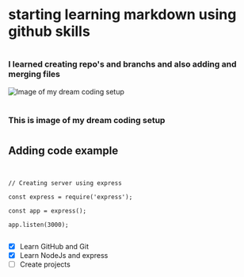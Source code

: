 # <h1> starting learning markdown using github skills 
# <h3> I  learned creating repo's and  branchs and also adding and merging files 


![ Image of my dream coding setup](https://cdn.autonomous.ai/static/upload/images/new_post/which-desk-setup-is-best-for-a-developer-379-1602744788208.jpg)
# <h3> This is image of my dream coding setup 

# <h2> Adding code example 
  ```
  
   
// Creating server using express
  
const express = require('express');
  
const app = express();
 
app.listen(3000);
  
  
  ```
  
  
- [x] Learn GitHub  and Git
- [X] Learn NodeJs and express
- [ ] Create projects  
